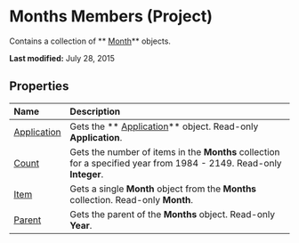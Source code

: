 
# Months Members (Project)
Contains a collection of  ** [Month](5ee32f12-72aa-fa16-ead2-97949005cd7c.md)** objects.

 **Last modified:** July 28, 2015


## Properties



|**Name**|**Description**|
|:-----|:-----|
| [Application](3dfde702-132c-3134-9586-25d1ba2f867a.md)|Gets the  ** [Application](8eb91712-7784-a102-38c0-19bb056c27e9.md)** object. Read-only **Application**.|
| [Count](c686777e-5540-5f1c-7e50-e5138b12e280.md)|Gets the number of items in the  **Months** collection for a specified year from 1984 - 2149. Read-only **Integer**.|
| [Item](1045ef3e-7d08-0390-008c-36c7b5b5a2ce.md)|Gets a single  **Month** object from the **Months** collection. Read-only **Month**.|
| [Parent](cc38fc6c-b412-4b49-5fa6-09ac1253d874.md)|Gets the parent of the  **Months** object. Read-only **Year**.|
